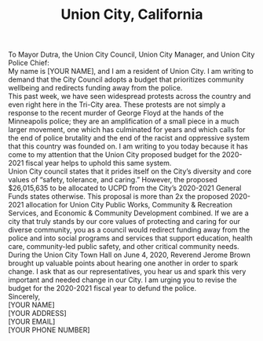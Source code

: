 ---
title: Union City, California
permalink: "/unioncity"
name: Letter to Mayor Dutra, the Union City Council, Union City Manager, and Union City Police Chief	
city: Union City	
state: CA	
layout: email	
recipients:	
- carold@unioncity.org	
- emilyd@unioncity.org	
- jaimep@unioncity.org	
- patg@unioncity.org	
- garys@unioncity.org	
- joanm@unioncity.org	
- jaredr@unioncity.org	
subject: [INSERT UNIQUE SUBJECT LINE]	
body: |-	
  To Mayor Dutra, the Union City Council, Union City Manager, and Union City Police Chief:  
  My name is [YOUR NAME], and I am a resident of Union City. I am writing to demand that the City Council adopts a budget that prioritizes community wellbeing and redirects funding away from the police.  
  This past week, we have seen widespread protests across the country and even right here in the Tri-City area. These protests are not simply a response to the recent murder of George Floyd at the hands of the Minneapolis police; they are an amplification of a small piece in a much larger movement, one which has culminated for years and which calls for the end of police brutality and the end of the racist and oppressive system that this country was founded on. I am writing to you today because it has come to my attention that the Union City proposed budget for the 2020-2021 fiscal year helps to uphold this same system.  
  Union City council states that it prides itself on the City’s diversity and core values of “safety, tolerance, and caring.” However, the proposed $26,015,635 to be allocated to UCPD from the City’s 2020-2021 General Funds states otherwise. This proposal is more than 2x the proposed 2020-2021 allocation for Union City Public Works, Community & Recreation Services, and Economic & Community Development combined. If we are a city that truly stands by our core values of protecting and caring for our diverse community, you as a council would redirect funding away from the police and into social programs and services that support education, health care, community-led public safety, and other critical community needs.  
  During the Union City Town Hall on June 4, 2020, Reverend Jerome Brown brought up valuable points about hearing one another in order to spark change. I ask that as our representatives, you hear us and spark this very important and needed change in our City. I am urging you to revise the budget for the 2020-2021 fiscal year to defund the police.  
  Sincerely,  
  [YOUR NAME]	
  [YOUR ADDRESS]	
  [YOUR EMAIL]	
  [YOUR PHONE NUMBER]
---